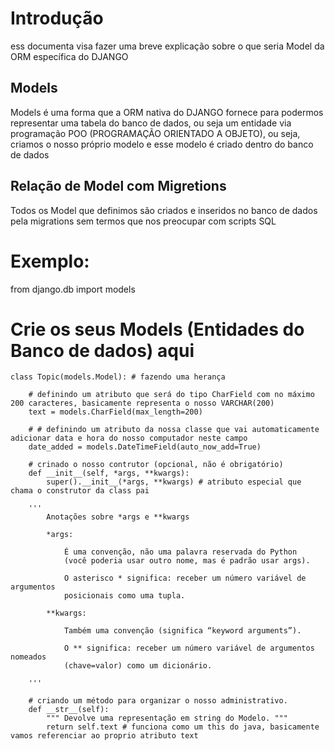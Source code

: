 # Introdução 

ess documenta visa fazer uma breve explicação sobre o que seria Model da ORM específica do DJANGO

## Models

Models é uma forma que a ORM nativa do DJANGO fornece para podermos representar uma tabela do banco de dados, ou seja um entidade via programação POO (PROGRAMAÇÃO ORIENTADO A OBJETO), ou seja, criamos o nosso próprio modelo e esse modelo é criado dentro do banco de dados

## Relação de Model com Migretions

Todos os Model que definimos são criados e inseridos no banco de dados pela migrations sem termos que nos preocupar com scripts SQL

# Exemplo:

from django.db import models

# Crie os seus Models (Entidades do Banco de dados) aqui

    class Topic(models.Model): # fazendo uma herança 
        
        # definindo um atributo que será do tipo CharField com no máximo 200 caracteres, basicamente representa o nosso VARCHAR(200)
        text = models.CharField(max_length=200) 
        
        # # definindo um atributo da nossa classe que vai automaticamente adicionar data e hora do nosso computador neste campo
        date_added = models.DateTimeField(auto_now_add=True) 
        
        # crinado o nosso contrutor (opcional, não é obrigatório)
        def __init__(self, *args, **kwargs):
            super().__init__(*args, **kwargs) # atributo especial que chama o construtor da class pai
        
        '''
            Anotações sobre *args e **kwargs
            
            *args:
                
                É uma convenção, não uma palavra reservada do Python 
                (você poderia usar outro nome, mas é padrão usar args).

                O asterisco * significa: receber um número variável de argumentos 
                posicionais como uma tupla.

            **kwargs:
                
                Também uma convenção (significa “keyword arguments”).

                O ** significa: receber um número variável de argumentos nomeados 
                (chave=valor) como um dicionário.
        
        '''
        
        # criando um método para organizar o nosso administrativo. 
        def __str__(self):
            """ Devolve uma representação em string do Modelo. """
            return self.text # funciona como um this do java, basicamente vamos referenciar ao proprio atributo text